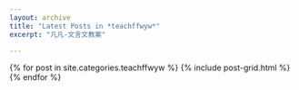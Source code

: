 ```yaml
---
layout: archive
title: "Latest Posts in *teachffwyw*"
excerpt: "凡凡-文言文教案"

---
```


<div class="tiles">
{% for post in site.categories.teachffwyw %}
	{% include post-grid.html %}
{% endfor %}
</div><!-- /.tiles -->
